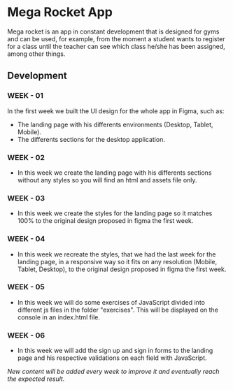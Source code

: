 # Mega Rocket App

 Mega rocket is an app in constant development that is designed for gyms and can be used, for example, from the moment a student wants to register for a class until the teacher can see which class he/she has been assigned, among other things.


## Development
### WEEK - 01

In the first week we built the UI design for the whole app in Figma, such as:

* The landing page with his differents environments (Desktop, Tablet, Mobile).
* The differents sections for the desktop application.

### WEEK - 02

* In this week we create the landing page with his differents sections
 without any styles so you will find an html and assets file only.

### WEEK - 03

* In this week we create the styles for the landing page so it matches
100% to the original design proposed in figma the first week.

### WEEK - 04

* In this week we recreate the styles, that we had the last week
for the landing page, in a responsive way so it fits on any
resolution (Mobile,  Tablet, Desktop), to the original design proposed
in figma the first week.

### WEEK - 05

* In this week we will do some exercises of JavaScript divided into different js files in the folder "exercises". This will be displayed on the console in an index.html file.

### WEEK - 06

* In this week we will add the sign up and sign in forms to the landing page and his respective validations on each field with JavaScript.


_New content will be added every week to improve it and eventually reach the expected result._